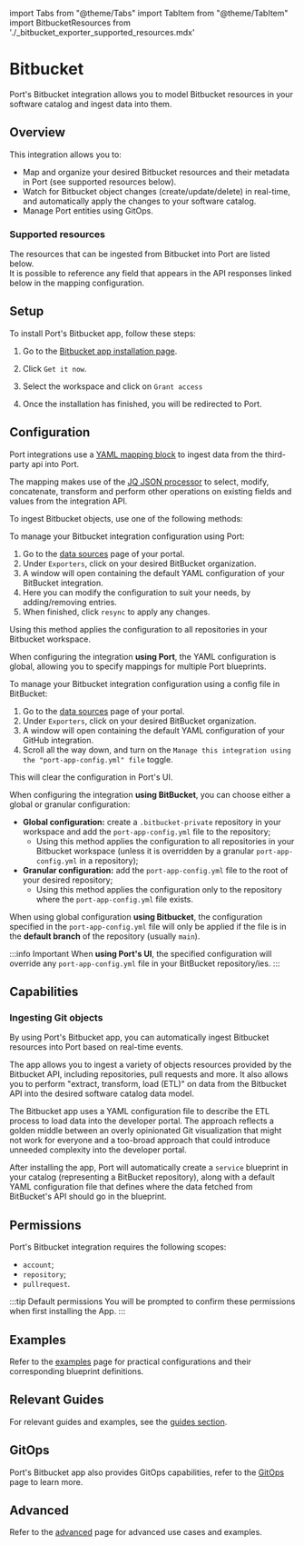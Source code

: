 import Tabs from "@theme/Tabs"
import TabItem from "@theme/TabItem"
import BitbucketResources from './\_bitbucket_exporter_supported_resources.mdx'


# Bitbucket

Port's Bitbucket integration allows you to model Bitbucket resources in your software catalog and ingest data into them.


## Overview

This integration allows you to:

- Map and organize your desired Bitbucket resources and their metadata in Port (see supported resources below).
- Watch for Bitbucket object changes (create/update/delete) in real-time, and automatically apply the changes to your software catalog.
- Manage Port entities using GitOps.

### Supported resources

The resources that can be ingested from Bitbucket into Port are listed below.  
It is possible to reference any field that appears in the API responses linked below in the mapping configuration.

<BitbucketResources/>


## Setup

To install Port's Bitbucket app, follow these steps:

1. Go to the [Bitbucket app installation page](https://marketplace.atlassian.com/apps/1229886/port-connector-for-bitbucket?hosting=cloud&tab=overview).

2. Click `Get it now`.

3. Select the workspace and click on `Grant access`

4. Once the installation has finished, you will be redirected to Port.


## Configuration

Port integrations use a [YAML mapping block](/build-your-software-catalog/customize-integrations/configure-mapping#configuration-structure) to ingest data from the third-party api into Port.

The mapping makes use of the [JQ JSON processor](https://stedolan.github.io/jq/manual/) to select, modify, concatenate, transform and perform other operations on existing fields and values from the integration API.

To ingest Bitbucket objects, use one of the following methods:

<Tabs queryString="method">

<TabItem label="Using Port's UI" value="port">

To manage your Bitbucket integration configuration using Port:

1. Go to the [data sources](https://app.getport.io/settings/data-sources) page of your portal.
2. Under `Exporters`, click on your desired BitBucket organization.
3. A window will open containing the default YAML configuration of your BitBucket integration.
4. Here you can modify the configuration to suit your needs, by adding/removing entries.
5. When finished, click `resync` to apply any changes.

Using this method applies the configuration to all repositories in your Bitbucket workspace.

When configuring the integration **using Port**, the YAML configuration is global, allowing you to specify mappings for multiple Port blueprints.

</TabItem>

<TabItem label="Using Bitbucket" value="bitbucket">

To manage your Bitbucket integration configuration using a config file in BitBucket:

1. Go to the [data sources](https://app.getport.io/settings/data-sources) page of your portal.
2. Under `Exporters`, click on your desired BitBucket organization.
3. A window will open containing the default YAML configuration of your GitHub integration.
4. Scroll all the way down, and turn on the `Manage this integration using the "port-app-config.yml" file` toggle.

This will clear the configuration in Port's UI.

When configuring the integration **using BitBucket**, you can choose either a global or granular configuration:

- **Global configuration:** create a `.bitbucket-private` repository in your workspace and add the `port-app-config.yml` file to the repository;
  - Using this method applies the configuration to all repositories in your Bitbucket workspace (unless it is overridden by a granular `port-app-config.yml` in a repository);
- **Granular configuration:** add the `port-app-config.yml` file to the root of your desired repository;
  - Using this method applies the configuration only to the repository where the `port-app-config.yml` file exists.

When using global configuration **using Bitbucket**, the configuration specified in the `port-app-config.yml` file will only be applied if the file is in the **default branch** of the repository (usually `main`).

</TabItem>

</Tabs>

:::info Important
When **using Port's UI**, the specified configuration will override any `port-app-config.yml` file in your BitBucket repository/ies.
:::


## Capabilities

### Ingesting Git objects

By using Port's Bitbucket app, you can automatically ingest Bitbucket resources into Port based on real-time events.

The app allows you to ingest a variety of objects resources provided by the Bitbucket API, including repositories, pull requests and more. It also allows you to perform "extract, transform, load (ETL)" on data from the Bitbucket API into the desired software catalog data model.

The Bitbucket app uses a YAML configuration file to describe the ETL process to load data into the developer portal. The approach reflects a golden middle between an overly opinionated Git visualization that might not work for everyone and a too-broad approach that could introduce unneeded complexity into the developer portal.

After installing the app, Port will automatically create a `service` blueprint in your catalog (representing a BitBucket repository), along with a default YAML configuration file that defines where the data fetched from BitBucket's API should go in the blueprint.



## Permissions

Port's Bitbucket integration requires the following scopes:

- `account`;
- `repository`;
- `pullrequest`.

:::tip Default permissions
You will be prompted to confirm these permissions when first installing the App.
:::

## Examples

Refer to the [examples](./examples.md) page for practical configurations and their corresponding blueprint definitions.

## Relevant Guides

For relevant guides and examples, see the [guides section](https://docs.getport.io/guides?tags=BitBucket).

## GitOps

Port's Bitbucket app also provides GitOps capabilities, refer to the [GitOps](./gitops/gitops.md) page to learn more.

## Advanced

Refer to the [advanced](./advanced.md) page for advanced use cases and examples.
